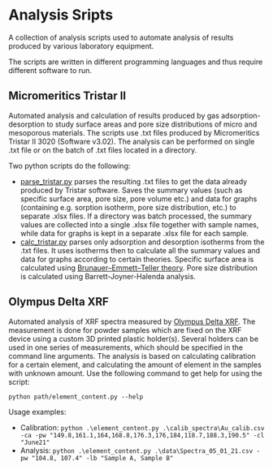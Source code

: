 # Analysis Sripts
A collection of analysis scripts used to automate analysis of results produced by various laboratory equipment.

The scripts are written in different programming languages and thus require different software to run.

## Micromeritics Tristar II

Automated analysis and calculation of results produced by gas adsorption-desorption to study surface areas and pore size distributions of micro and mesoporous materials. The scripts use .txt files produced by Micromeritics Tristar II 3020 (Software v3.02). The analysis can be performed on single .txt file or on the batch of .txt files located in a directory.

Two python scripts do the following:
- [parse_tristar.py](./MicromeriticsTristarII/parse_tristar.py) parses the resulting .txt files to get the data already produced by Tristar software. Saves the summary values (such as specific surface area, pore size, pore volume etc.) and data for graphs (containing e.g. sorption isotherm, pore size distribution, etc.) to separate .xlsx files. If a directory was batch processed, the summary values are collected into a single .xlsx file together with sample names, while data for graphs is kept in a separate .xlsx file for each sample.
- [calc_tristar.py](./MicromeriticsTristarII/calc_tristar.py) parses only adsorption and desorption isotherms from the .txt files. It uses isotherms then to calculate all the summary values and data for graphs according to certain theories. Specific surface area is calculated using [Brunauer–Emmett–Teller theory](https://en.wikipedia.org/wiki/BET_theory). Pore size distribution is calculated using Barrett-Joyner-Halenda analysis.

## Olympus Delta XRF

Automated analysis of XRF spectra measured by [Olympus Delta XRF](https://www.olympus-ims.com/en/xrf-xrd/delta-handheld/delta-prof/). The measurement is done for powder samples which are fixed on the XRF device using a custom 3D printed plastic holder(s). Several holders can be used in one series of measurements, which should be specified in the command line arguments. The analysis is based on calculating calibration for a certain element, and calculating the amount of element in the samples with unknown amount. Use the following command to get help for using the script:

```python path/element_content.py --help```

Usage examples:

- Calibration: ```python .\element_content.py .\calib_spectra\Au_calib.csv -ca -pw "149.8,161.1,164,168.8,176.3,176,184,118.7,188.3,190.5" -cl "June21"```
- Analysis: ```python .\element_content.py .\data\Spectra_05_01_21.csv -pw "104.8, 107.4" -lb "Sample A, Sample B"```
